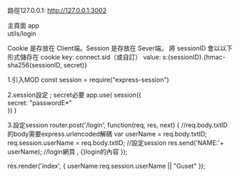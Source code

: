   路徑127.0.0.1:
 http://127.0.0.1:3002

主頁面 
app   
utils/login
  



 
Cookie 是存放在 Client端。Session 是存放在 Sever端。
將 sessionID 會以以下形式儲存在 cookie
key: connect.sid（或自訂）
value: s:{sessionID}.{hmac-sha256(sessionID, secret)}



1.引入MOD
const session = require("express-session")

2.session設定 ; secret必要
 app.use(
      session({                       
          secret: "passwordE$%*&%$*"    
      })
    )

3.設定session
 router.post('/login', function(req, res, next) {
      //req.body.txtID的body需要express.urlencoded解碼
      var userName = req.body.txtID;    
      req.session.userName = req.body.txtID; //設定session
      res.send('NAME:'+ userName); //login網頁 , {}login的內容
   });

<!-- 轉跳頁面 res.redirect("http://www.yahoo.com") -->
  res.render('index', { userName:req.session.userName || "Guset" });
  
  